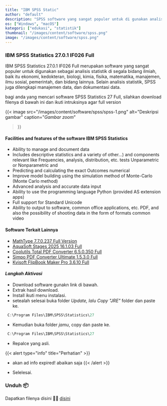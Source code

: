 ```yaml
---
title: "IBM SPSS Static"
author: "default"
description: "SPSS software yang sangat populer untuk di gunakan analisis statistik segala bidang ilmiah"
os: ["Windows", "macOS"]
kategori: ["edukasi", "statistik"]
thumbnail: "/images/content/software/spss.png"
image: "/images/content/software/spss.png"
---
```


### IBM SPSS Statistics 27.0.1 IF026 Full

IBM SPSS Statistics 27.0.1 IF026 Full merupakan software yang sangat populer untuk digunakan sebagai analisis statistik di segala bidang ilmiah, baik itu ekonomi, kedokteran, biologi, kimia, fisika, matematika, manajemen, ilmu sosial, pemerintah, dan bidang lainnya. Selain analisis statistik, SPSS juga dilengkapi manajemen data, dan dokumentasi data.

bagi anda yang mencari software SPSS Statistics 27 Full, silahkan download filenya di bawah ini dan ikuti intruksinya agar full version

  {{< image 
  src="/images/content/software/spss/spss-1.png" 
  alt="Deskripsi gambar" 
  caption="*Gambar zoom*" 
  >}}

####  Facilities and features of the software IBM SPSS Statistics
- Ability to manage and document data
- Includes descriptive statistics and a variety of other…) and components relevant like Frequencies, analysis, distribution, etc. tests Unparametric or Nonparametric and
- Predicting and calculating the exact Outcomes numerical
- Improve model building using the simulation method of Monte-Carlo (Monte Carlo method)
- Advanced analysis and accurate data input
- Ability to use the programming language Python (provided AS extension apps)
- Full support for Standard Unicode
- Ability to output to software, common office applications, etc. PDF, and also the possibility of shooting data in the form of formats common video

#### Software Terkait Lainnya

- [MathType 7.7.0.237 Full Version](#)
- [AquaSoft Stages 2025 16.1.03 Full](#)
- [Coolutils Total PDF Converter 6.5.0.350 Full](#)
- [Simpo PDF Converter Ultimate 1.5.3.0 Full](#)
- [Kvisoft FlipBook Maker Pro 3.6.10 Full](#)

#### *Langkah Aktivasi*

- Download software gunakn link di bawah.
- Extrak hasil download.
- Install ikuti menu instalasi.
- setealah selesai buka folder *Update, lalu Copy "JRE"* folder dan paste ke.
```powershell
 C:\Program Files\IBM\SPSS\Statistics\27
```
- Kemudian buka folder *jamu*, copy dan paste ke.
```powershell
 C:\Program Files\IBM\SPSS\Statistics\27
 ```
- Repalce yang asli.

{{< alert type="info" title="Perhatian" >}}
  - akan ad info expired! abaikan saja
{{< /alert >}}

- Selelesai.

### Unduh 📦
Dapatkan filenya disini 🕵️‍♀️ [disini](https://od.meong.club/kuy6cc/file/IBMSPSSStatistics27.0.1.IF026.kuyhAa.7z)